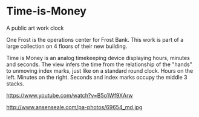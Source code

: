 # Time-is-Money
A public art work clock

One Frost is the operations center for Frost Bank. This work is part of a large collection on 4 floors of their new building.

Time is Money is an analog timekeeping device displaying hours, minutes and seconds. The view infers the time from the relationship of the "hands" to unmoving index marks, just like on a standard round clock. Hours on the left. Minutes on the right. Seconds and index marks occupy the middle 3 stacks.

https://www.youtube.com/watch?v=B5o1Wf9XArw

http://www.ansenseale.com/pa-photos/69654_md.jpg
